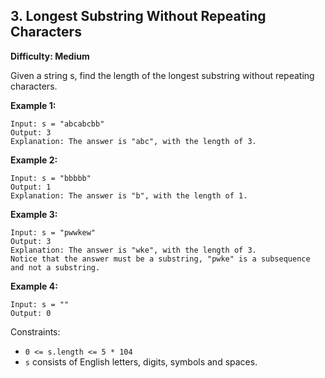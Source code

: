 ## 3. Longest Substring Without Repeating Characters

**Difficulty: Medium**

Given a string s, find the length of the longest substring without repeating characters.

**Example 1:**

    Input: s = "abcabcbb"
    Output: 3
    Explanation: The answer is "abc", with the length of 3.

**Example 2:**

    Input: s = "bbbbb"
    Output: 1
    Explanation: The answer is "b", with the length of 1.

**Example 3:**

    Input: s = "pwwkew"
    Output: 3
    Explanation: The answer is "wke", with the length of 3.
    Notice that the answer must be a substring, "pwke" is a subsequence and not a substring.

**Example 4:**

    Input: s = ""
    Output: 0


Constraints:

- `0 <= s.length <= 5 * 104`
- `s` consists of English letters, digits, symbols and spaces.